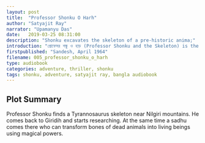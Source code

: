 ```yaml
---
layout: post
title:  "Professor Shonku O Harh"
author: "Satyajit Ray"
narrator: "Upamanyu Das"
date:   2019-03-25 08:31:00
description: "Shonku excavates the skeleton of a pre-historic anima;"
introduction: "প্রোফেসর শঙ্কু ও হাড় (Professor Shonku and the Skeleton) is the third story of Professor Shonku series by Satyajit Ray. The story follows Professor Trilokeshwar Shonku, a scientist and inventor, who travels to the Nilgiri mountains to excavate the skleton of a pre-historic animal. He gets tangled with a mystic and his revenge."
firstpublished: "Sandesh, April 1964"
filename: 005_professor_shonku_o_harh
type: audiobook
categories: adventure, thriller, shonku
tags: shonku, adventure, satyajit ray, bangla audiobook
---
```


Plot Summary
------------

Professor Shonku finds a Tyrannosaurus skeleton near Nilgiri mountains. He comes back to Giridih and starts researching. At the same time a sadhu comes there who can transform bones of dead animals into living beings using magical powers.

[jekyll]:      http://jekyllrb.com
[jekyll-gh]:   https://github.com/jekyll/jekyll
[jekyll-help]: https://github.com/jekyll/jekyll-help
